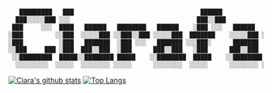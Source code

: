 <div align="justify">
<div align="center">

```js

   █████████   ███                                   ██████             ███            
  ███░░░░░███ ░░░                                   ███░░███           ░░░             
 ███     ░░░  ████   ██████   ████████   ██████    ░███ ░░░   ██████   ████  ████████  
░███         ░░███  ░░░░░███ ░░███░░███ ░░░░░███  ███████    ░░░░░███ ░░███ ░░███░░███ 
░███          ░███   ███████  ░███ ░░░   ███████ ░░░███░      ███████  ░███  ░███ ░░░  
░░███     ███ ░███  ███░░███  ░███      ███░░███   ░███      ███░░███  ░███  ░███      
 ░░█████████  █████░░████████ █████    ░░████████  █████    ░░████████ █████ █████     
  ░░░░░░░░░  ░░░░░  ░░░░░░░░ ░░░░░      ░░░░░░░░  ░░░░░      ░░░░░░░░ ░░░░░ ░░░░░      


```

</div>

[![Ciara's github stats](https://github-readme-stats.vercel.app/api?username=ciarafair&rank_icon=github&show_icons=true&include_all_commits=true&theme=transparent&hide_border=true&layout=compact&hide_rank&number_format=long)](https://github.com/anuraghazra/github-readme-stats)
[![Top Langs](https://github-readme-stats.vercel.app/api/top-langs/?username=ciarafair&theme=transparent&hide_border=true&layout=compact)](https://github.com/anuraghazra/github-readme-stats)

</div>
